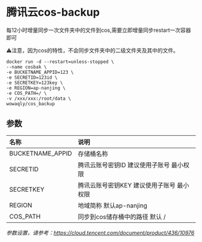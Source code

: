 # 腾讯云cos-backup
每12小时增量同步一次文件夹中的文件到cos,需要立即增量同步restart一次容器即可

⚠️注意，因为cos的特性，不会同步文件夹中的二级文件夹及其中的文件。

``` shell
docker run -d --restart=unless-stopped \
--name cosbak \
-e BUCKETNAME_APPID=123 \
-e SECRETID=123id \
-e SECRETKEY=123key \
-e REGION=ap-nanjing \
-e COS_PATH=/ \
-v /xxx/xxx:/root/data \
wowaqly/cos_backup
```
## 参数
|名称               |说明                                                   |
|:-                 |:-                                                     |
|BUCKETNAME_APPID |存储桶名称|
|SECRETID | 腾讯云账号密钥ID 建议使用子账号 最小权限|
|SECRETKEY | 腾讯云账号密钥KEY 建议使用子账号 最小权限|
|REGION |地域简称 默认ap-nanjing|
|COS_PATH|同步到cos储存桶中的路径 默认 /|

*参数设置，请参考：<https://cloud.tencent.com/document/product/436/10976>*

